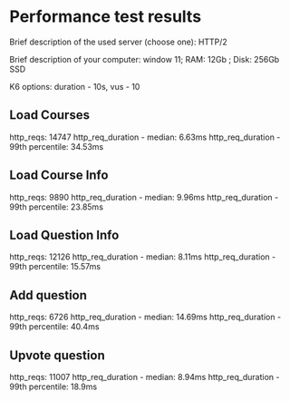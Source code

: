 # Performance test results

Brief description of the used server (choose one): HTTP/2

Brief description of your computer: window 11; RAM: 12Gb ; Disk: 256Gb SSD

K6 options: duration - 10s, vus - 10

## Load Courses

http_reqs: 14747
http_req_duration - median: 6.63ms
http_req_duration - 99th percentile: 34.53ms


## Load Course Info

http_reqs: 9890
http_req_duration - median: 9.96ms
http_req_duration - 99th percentile: 23.85ms

## Load Question Info

http_reqs: 12126
http_req_duration - median: 8.11ms
http_req_duration - 99th percentile: 15.57ms

## Add question

http_reqs: 6726
http_req_duration - median: 14.69ms
http_req_duration - 99th percentile: 40.4ms

## Upvote question

http_reqs: 11007
http_req_duration - median: 8.94ms
http_req_duration - 99th percentile: 18.9ms



